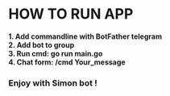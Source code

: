 # HOW TO RUN APP

<b>1. Add commandline with BotFather telegram <br>
<b>2. Add bot to group <br>
<b>3. Run cmd: go run main.go<br>
<b>4. Chat form: /cmd Your_message<br>
### Enjoy with Simon bot ! <br>